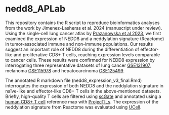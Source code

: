 # nedd8_APLab

This repository contains the R script to reproduce bioinformatics analyses from the work by Jimenez-Lasheras et al. 2024 (manuscript under review). Using the single-cell lung cancer atlas by [Prazanowska et al 2023](https://www.nature.com/articles/s41597-023-02074-6), we first examined the expression of NEDD8 and a neddylation signature (Reactome) in tumor-associated immune and non-immune populations. Our results suggest an important role of NEDD8 during the differentiation of effector-like and proliferative CD8+ T cells, reaching expression levels comparable to cancer cells. These results were confirmed for NEDD8 expression by interrogating three representative datasets of lung cancer [GSE131907](https://www.ncbi.nlm.nih.gov/geo/query/acc.cgi?acc=GSE131907), melanoma [GSE115978](https://www.ncbi.nlm.nih.gov/geo/query/acc.cgi?acc=GSE115978) and hepatocarcinoma [GSE125499](https://www.ncbi.nlm.nih.gov/geo/query/acc.cgi?acc=GSE125449). 

The annotated R markdown file (nedd8_expression_v3_final.Rmd) interrogates the expression of both NEDD8 and the neddylation signature in naïve-like and effector-like CD8+ T cells in the above-mentioned datasets. Briefly, high-quality T cells are filtered using [scGate](https://github.com/carmonalab/scGate) and annotated using a [human CD8+ T cell](https://figshare.com/articles/dataset/ProjecTILs_human_reference_atlas_of_CD8_tumor-infiltrating_T_cells_CD8_TIL_version_1/23608308) reference map with [ProjecTILs](https://github.com/carmonalab/ProjecTILs). The expression of the neddylation signature from Reactome was evaluated using [UCell](https://github.com/carmonalab/UCell).

